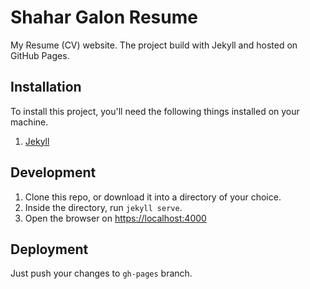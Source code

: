 # Shahar Galon Resume

My Resume (CV) website. The project build with Jekyll and hosted on GitHub Pages.

## Installation

To install this project, you'll need the following things installed on your machine.

1. [Jekyll](https://jekyllrb.com)

## Development

1. Clone this repo, or download it into a directory of your choice.
2. Inside the directory, run `jekyll serve`.
3. Open the browser on [https://localhost:4000](https://localhost:4000)

## Deployment

Just push your changes to `gh-pages` branch.

